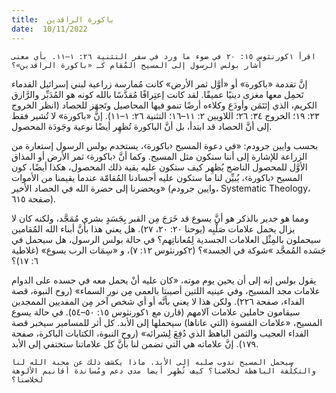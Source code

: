 ```yaml
---
title:  باكورة الراقدين
date:  10/11/2022
---
```


`اقرأ ١كورنثوس ١٥: ٢٠ في ضوء ما ورد في سفر التثنية ٢٦: ١–١١. بأي معنى أشار بولس الرسول إلى المسيح المُقام كـ «باكورة الراقدين»؟`

إنَّ تقدمة «باكورة» أو «أوَّل ثمر الأرض» كانت مُمارسة زراعية لبني إسرائيل القدماء تَحمِل معها مغزى دينيًا عميقًا. لقد كانت إعتِرافًا مُقدَّسًا بالله كونه هو المُدَبِّر والرَّازق الكريم، الذي إئتَمَن وأودَع وكلاءه أرضًا تنمو فيها المحاصيل وتَجهَز للحصاد (انظر الخروج ٢٣: ١٩؛ الخروج ٣٤: ٢٦؛ اللاويين ٢: ١١–١٦؛ التثنية ٢٦: ١–١١). إنَّ «باكورة» لا تُشير فقط إلى أنَّ الحصاد قد ابتدأ، بل أنَّ الباكورة تُظهِر أيضًا نوعية وجَودَة المحصول.

بحسب وايين جرودم: «في دعوة المسيح ‹باكورة›، يستخدم بولس الرسول إستعارة من الزراعة للإشارة إلى أننا سنكون مثل المسيح. وكما أنَّ ‹باكورة› ثمر الأرض أو المذاق الأوَّل للمحصول الناضج يُظهِر كيف ستكون عليه بقية ذلك المحصول، هكذا أيضًا، كون المسيح ‹باكورة›، يُبيِّن لنا ما ستكون عليه أجسادنا المُقامّة عندما يقيمنا من الأموات ويحضرنا إلى حضرة الله في الحصاد الأخير» (وايين جرودم، Systematic Theology، صفحة ٦١٥).

ومما هو جدير بالذكر هو أنَّ يسوع قد خَرَجَ مِن القبر بِجَسَدٍ بشري مُمَجَّد، ولكنه كان لا يزال يحمل علامات صَلْبِه (يوحنا ٢٠: ٢٠، ٢٧). هل يعني هذا بأنَّ أبناء الله المُقامين سيحملون بالمِثْل العلامات الجسدية لِمُعاناتِهم؟ في حالة بولس الرسول، هل سيحمل في جَسَده المُمجَّد »شوكة في الجسد»؟ (٢كورنثوس ١٢: ٧)، و «سِمَات الرب يسوع» (غلاطية ٦: ١٧)؟

يقول بولس إنه إلى أن يحين يوم موته، «كان عليه أنْ يحمل معه في جسده على الدوام علامات مجد المسيح، وفي عينيه اللتين أصيبتا بالعمى مِن نور السماء» (روح النبوة، قصة الفداء، صفحة ٢٢٦). ولكن هذا لا يعني بأنَّه أو أي شخص آخر مِن المفديين الممجدين سيقامون حاملين علامات آلامهم (قارن مع ١كورنثوس ١٥: ٥٠–٥٤). في حالة يسوع المسيح، «علامات القسوة (التي عاناها) سيحملها إلى الأبد. كل أثر للمسامير سيخبر قصة الفداء العجيب والثمن الباهظ الذي دُفِعَ لِشرائه» (روح النبوة، الكتابات الباكرة، صفحة ١٧٩). إنَّ علاماته هي التي تضمن لنا بأنَّ كل علاماتنا ستختفي إلى الأبد.

`سيحمل المسيح ندوب صلبه إلى الأبد. ماذا يكشف ذلك عن محبة الله لنا والتكلُفة الباهظة لخلاصنا؟ كيف تُظهِر أيضا مدى دعم ومُساندة أقانيم الألوهة لخلاصنا؟`